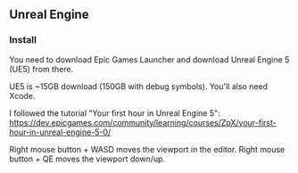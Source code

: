 ## Unreal Engine

### Install
You need to download Epic Games Launcher and download Unreal Engine 5 (UE5) from there.


UE5 is ~15GB download (150GB with debug symbols). You'll also need Xcode.

I followed the tutorial "Your first hour in Unreal Engine 5": https://dev.epicgames.com/community/learning/courses/ZpX/your-first-hour-in-unreal-engine-5-0/

Right mouse button + WASD moves the viewport in the editor. 
Right mouse button + QE moves the viewport down/up.


